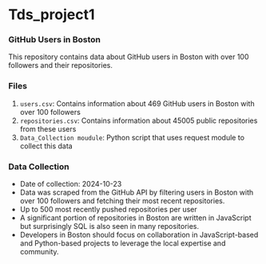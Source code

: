 # Tds_project1
### GitHub Users in Boston

This repository contains data about GitHub users in Boston with over 100 followers and their repositories.

### Files

1. `users.csv`: Contains information about 469 GitHub users in Boston with over 100 followers
2. `repositories.csv`: Contains information about 45005 public repositories from these users
3. `Data_Collection moudule`: Python script that uses request module to collect this data

### Data Collection

- Date of collection: 2024-10-23
- Data was scraped from the GitHub API by filtering users in Boston with over 100 followers and fetching their most recent repositories.
- Up to 500 most recently pushed repositories per user
- A significant portion of repositories in Boston are written in JavaScript but surprisingly SQL is also seen in many repositories.
- Developers in Boston should focus on collaboration in JavaScript-based and Python-based projects to leverage the local expertise and community.

